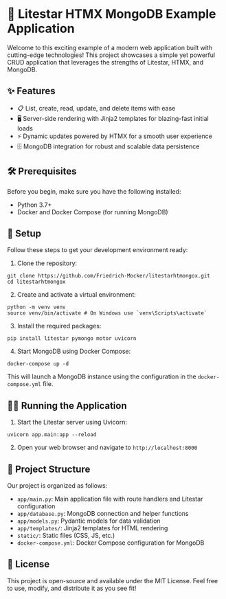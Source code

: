# 🚀 Litestar HTMX MongoDB Example Application

Welcome to this exciting example of a modern web application built with cutting-edge technologies! This project showcases a simple yet powerful CRUD application that leverages the strengths of Litestar, HTMX, and MongoDB.

## ✨ Features

- 📋 List, create, read, update, and delete items with ease
- 🖥️ Server-side rendering with Jinja2 templates for blazing-fast initial loads
- ⚡ Dynamic updates powered by HTMX for a smooth user experience
- 🗄️ MongoDB integration for robust and scalable data persistence

## 🛠️ Prerequisites

Before you begin, make sure you have the following installed:

- Python 3.7+
- Docker and Docker Compose (for running MongoDB)

## 🚀 Setup

Follow these steps to get your development environment ready:

1. Clone the repository:

```
git clone https://github.com/Friedrich-Mocker/litestarhtmongox.git
cd litestarhtmongox
```

2. Create and activate a virtual environment:

```
python -m venv venv
source venv/bin/activate # On Windows use `venv\Scripts\activate`
```

3. Install the required packages:

```
pip install litestar pymongo motor uvicorn
```

4. Start MongoDB using Docker Compose:

```
docker-compose up -d
```

This will launch a MongoDB instance using the configuration in the `docker-compose.yml` file.

## 🏃‍♂️ Running the Application

1. Start the Litestar server using Uvicorn:

```
uvicorn app.main:app --reload
```

2. Open your web browser and navigate to `http://localhost:8000`

## 📁 Project Structure

Our project is organized as follows:

- `app/main.py`: Main application file with route handlers and Litestar configuration
- `app/database.py`: MongoDB connection and helper functions
- `app/models.py`: Pydantic models for data validation
- `app/templates/`: Jinja2 templates for HTML rendering
- `static/`: Static files (CSS, JS, etc.)
- `docker-compose.yml`: Docker Compose configuration for MongoDB

## 📄 License

This project is open-source and available under the MIT License. Feel free to use, modify, and distribute it as you see fit!
